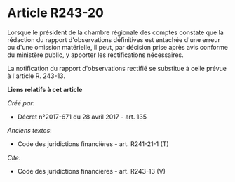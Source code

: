 # Article R243-20

Lorsque le président de la chambre régionale des comptes constate que la rédaction du rapport d'observations définitives est
entachée d'une erreur ou d'une omission matérielle, il peut, par décision prise après avis conforme du ministère public, y
apporter les rectifications nécessaires. 

La notification du rapport d'observations rectifié se substitue à celle prévue à l'article R. 243-13.

**Liens relatifs à cet article**

_Créé par_:

  - Décret n°2017-671 du 28 avril 2017 - art. 135

_Anciens textes_:

  - Code des juridictions financières - art. R241-21-1 (T)

_Cite_:

  - Code des juridictions financières - art. R243-13 (V)
